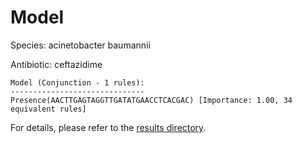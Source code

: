 
# Model

Species: acinetobacter baumannii

Antibiotic: ceftazidime

```
Model (Conjunction - 1 rules):
------------------------------
Presence(AACTTGAGTAGGTTGATATGAACCTCACGAC) [Importance: 1.00, 34 equivalent rules]

```

For details, please refer to the [results directory](../../../../../results/scm_b/acinetobacter+baumannii/ceftazidime/repeat_3/).

